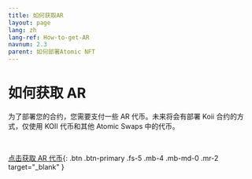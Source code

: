 ```yaml
---
title: 如何获取AR
layout: page
lang: zh
lang-ref: How-to-get-AR
navnum: 2.3
parent: 如何部署Atomic NFT
---
```


# 如何获取 AR

为了部署您的合约，您需要支付一些 AR 代币。未来将会有部署 Koii 合约的方式，仅使用 KOII 代币和其他 Atomic Swaps 中的代币。

<br>

[点击获取 AR 代币](https://koi.rocks/faucet){: .btn .btn-primary .fs-5 .mb-4 .mb-md-0 .mr-2 target="\_blank" }
